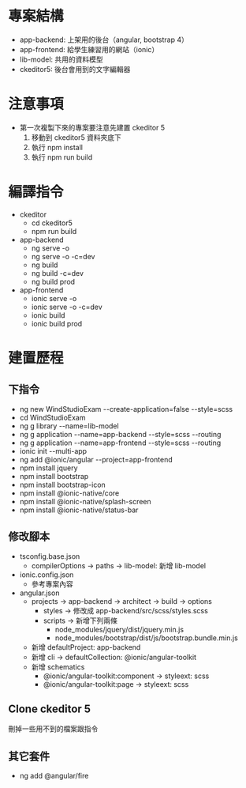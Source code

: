 # 專案結構

-   app-backend: 上架用的後台（angular, bootstrap 4）
-   app-frontend: 給學生練習用的網站（ionic）
-   lib-model: 共用的資料模型
-   ckeditor5: 後台會用到的文字編輯器

# 注意事項

-   第一次複製下來的專案要注意先建置 ckeditor 5
    1. 移動到 ckeditor5 資料夾底下
    2. 執行 npm install
    3. 執行 npm run build

# 編譯指令

-   ckeditor
    -   cd ckeditor5
    -   npm run build
-   app-backend
    -   ng serve -o
    -   ng serve -o -c=dev
    -   ng build
    -   ng build -c=dev
    -   ng build prod
-   app-frontend
    -   ionic serve -o
    -   ionic serve -o -c=dev
    -   ionic build
    -   ionic build prod

# 建置歷程

## 下指令

-   ng new WindStudioExam --create-application=false --style=scss
-   cd WindStudioExam
-   ng g library --name=lib-model
-   ng g application --name=app-backend --style=scss --routing
-   ng g application --name=app-frontend --style=scss --routing
-   ionic init --multi-app
-   ng add @ionic/angular --project=app-frontend
-   npm install jquery
-   npm install bootstrap
-   npm install bootstrap-icon
-   npm install @ionic-native/core
-   npm install @ionic-native/splash-screen
-   npm install @ionic-native/status-bar

## 修改腳本

-   tsconfig.base.json
    -   compilerOptions -> paths -> lib-model: 新增 lib-model
-   ionic.config.json
    -   參考專案內容
-   angular.json
    -   projects -> app-backend -> architect -> build -> options
        -   styles -> 修改成 app-backend/src/scss/styles.scss
        -   scripts -> 新增下列兩條
            -   node_modules/jquery/dist/jquery.min.js
            -   node_modules/bootstrap/dist/js/bootstrap.bundle.min.js
    -   新增 defaultProject: app-backend
    -   新增 cli -> defaultCollection: @ionic/angular-toolkit
    -   新增 schematics
        -   @ionic/angular-toolkit:component -> styleext: scss
        -   @ionic/angular-toolkit:page -> styleext: scss

## Clone ckeditor 5

刪掉一些用不到的檔案跟指令

## 其它套件

-   ng add @angular/fire
